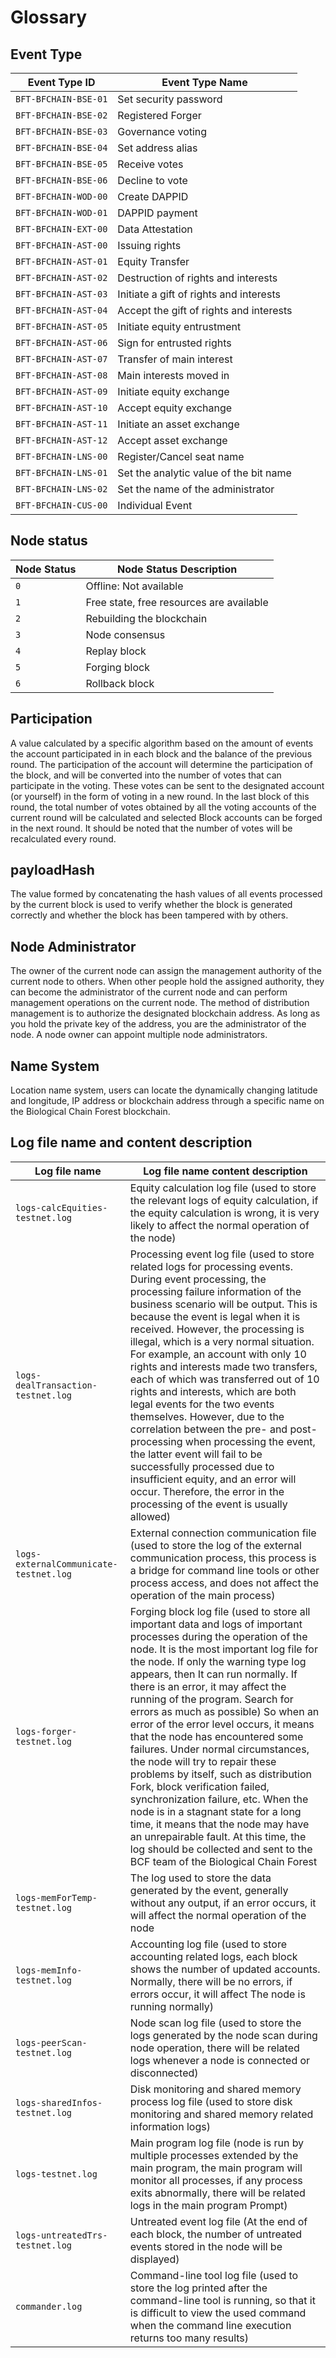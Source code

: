 # Glossary

## Event Type

| **Event Type ID** | **Event Type Name** |
| -------------------- | ---------- |
| `BFT-BFCHAIN-BSE-01` | Set security password |
| `BFT-BFCHAIN-BSE-02` | Registered Forger |
| `BFT-BFCHAIN-BSE-03` | Governance voting |
| `BFT-BFCHAIN-BSE-04` | Set address alias |
| `BFT-BFCHAIN-BSE-05` | Receive votes |
| `BFT-BFCHAIN-BSE-06` | Decline to vote |
| `BFT-BFCHAIN-WOD-00` | Create DAPPID |
| `BFT-BFCHAIN-WOD-01` | DAPPID payment |
| `BFT-BFCHAIN-EXT-00` | Data Attestation |
| `BFT-BFCHAIN-AST-00` | Issuing rights |
| `BFT-BFCHAIN-AST-01` | Equity Transfer |
| `BFT-BFCHAIN-AST-02` | Destruction of rights and interests |
| `BFT-BFCHAIN-AST-03` | Initiate a gift of rights and interests |
| `BFT-BFCHAIN-AST-04` | Accept the gift of rights and interests |
| `BFT-BFCHAIN-AST-05` | Initiate equity entrustment |
| `BFT-BFCHAIN-AST-06` | Sign for entrusted rights |
| `BFT-BFCHAIN-AST-07` | Transfer of main interest |
| `BFT-BFCHAIN-AST-08` | Main interests moved in |
| `BFT-BFCHAIN-AST-09` | Initiate equity exchange |
| `BFT-BFCHAIN-AST-10` | Accept equity exchange |
| `BFT-BFCHAIN-AST-11` | Initiate an asset exchange |
| `BFT-BFCHAIN-AST-12` | Accept asset exchange |
| `BFT-BFCHAIN-LNS-00` | Register/Cancel seat name |
| `BFT-BFCHAIN-LNS-01` | Set the analytic value of the bit name |
| `BFT-BFCHAIN-LNS-02` | Set the name of the administrator |
| `BFT-BFCHAIN-CUS-00` | Individual Event | 

## Node status

| **Node Status** | **Node Status Description** |
| -------- | ------------ |
| `0` | Offline: Not available |
| `1` | Free state, free resources are available |
| `2` | Rebuilding the blockchain |
| `3` | Node consensus |
| `4` | Replay block |
| `5` | Forging block |
| `6` | Rollback block |

## Participation

A value calculated by a specific algorithm based on the amount of events the account participated in in each block and the balance of the previous round. The participation of the account will determine the participation of the block, and will be converted into the number of votes that can participate in the voting. These votes can be sent to the designated account (or yourself) in the form of voting in a new round. In the last block of this round, the total number of votes obtained by all the voting accounts of the current round will be calculated and selected Block accounts can be forged in the next round. It should be noted that the number of votes will be recalculated every round.

## payloadHash

The value formed by concatenating the hash values ​​of all events processed by the current block is used to verify whether the block is generated correctly and whether the block has been tampered with by others.

## Node Administrator

The owner of the current node can assign the management authority of the current node to others. When other people hold the assigned authority, they can become the administrator of the current node and can perform management operations on the current node. The method of distribution management is to authorize the designated blockchain address. As long as you hold the private key of the address, you are the administrator of the node. A node owner can appoint multiple node administrators.

## Name System

Location name system, users can locate the dynamically changing latitude and longitude, IP address or blockchain address through a specific name on the Biological Chain Forest blockchain.

## Log file name and content description

| **Log file name** | **Log file name content description** |
| -------------------------------------- | --------------------------------------------------------------------------------------------------------------------------------------------------------------------------------------------------------------------- |
| `logs-calcEquities-testnet.log` | Equity calculation log file (used to store the relevant logs of equity calculation, if the equity calculation is wrong, it is very likely to affect the normal operation of the node) |
| `logs-dealTransaction-testnet.log` | Processing event log file (used to store related logs for processing events. During event processing, the processing failure information of the business scenario will be output. This is because the event is legal when it is received. However, the processing is illegal, which is a very normal situation. For example, an account with only 10 rights and interests made two transfers, each of which was transferred out of 10 rights and interests, which are both legal events for the two events themselves. However, due to the correlation between the pre- and post-processing when processing the event, the latter event will fail to be successfully processed due to insufficient equity, and an error will occur. Therefore, the error in the processing of the event is usually allowed) |
| `logs-externalCommunicate-testnet.log` | External connection communication file (used to store the log of the external communication process, this process is a bridge for command line tools or other process access, and does not affect the operation of the main process) |
| `logs-forger-testnet.log` | Forging block log file (used to store all important data and logs of important processes during the operation of the node. It is the most important log file for the node. If only the warning type log appears, then It can run normally. If there is an error, it may affect the running of the program. Search for errors as much as possible) So when an error of the error level occurs, it means that the node has encountered some failures. Under normal circumstances, the node will try to repair these problems by itself, such as distribution Fork, block verification failed, synchronization failure, etc. When the node is in a stagnant state for a long time, it means that the node may have an unrepairable fault. At this time, the log should be collected and sent to the BCF team of the Biological Chain Forest |
| `logs-memForTemp-testnet.log` | The log used to store the data generated by the event, generally without any output, if an error occurs, it will affect the normal operation of the node |
| `logs-memInfo-testnet.log` | Accounting log file (used to store accounting related logs, each block shows the number of updated accounts. Normally, there will be no errors, if errors occur, it will affect The node is running normally) |
| `logs-peerScan-testnet.log` | Node scan log file (used to store the logs generated by the node scan during node operation, there will be related logs whenever a node is connected or disconnected) |
| `logs-sharedInfos-testnet.log` | Disk monitoring and shared memory process log file (used to store disk monitoring and shared memory related information logs) |
| `logs-testnet.log` | Main program log file (node ​​is run by multiple processes extended by the main program, the main program will monitor all processes, if any process exits abnormally, there will be related logs in the main program Prompt) |
| `logs-untreatedTrs-testnet.log` | Untreated event log file (At the end of each block, the number of untreated events stored in the node will be displayed) |
| `commander.log` | Command-line tool log file (used to store the log printed after the command-line tool is running, so that it is difficult to view the used command when the command line execution returns too many results)                                                                                                                                                                |
